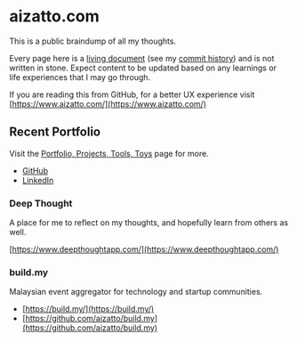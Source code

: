 # aizatto.com

This is a public braindump of all my thoughts.

Every page here is a [living document](https://en.wikipedia.org/wiki/Living_document) \(see my [commit history](https://github.com/aizatto/gitbook-public/commits/master)\) and is not written in stone. Expect content to be updated based on any learnings or life experiences that I may go through.

If you are reading this from GitHub, for a better UX experience visit [https://www.aizatto.com/](https://www.aizatto.com/)

## Recent Portfolio

Visit the [Portfolio, Projects, Tools, Toys](projects-tools-toys.md) page for more.

* [GitHub](https://www.github.com/aizatto/)
* [LinkedIn](https://www.linkedin.com/in/aizatto)

### Deep Thought

A place for me to reflect on my thoughts, and hopefully learn from others as well.

[https://www.deepthoughtapp.com/](https://www.deepthoughtapp.com/)

### build.my

Malaysian event aggregator for technology and startup communities.

* [https://build.my/](https://build.my/)
* [https://github.com/aizatto/build.my](https://github.com/aizatto/build.my)

